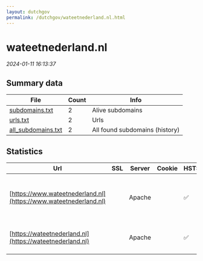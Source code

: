 ```yaml
---
layout: dutchgov
permalink: /dutchgov/wateetnederland.nl.html
---
```



# wateetnederland.nl
*2024-01-11 16:13:37*
## Summary data


| File       | Count | Info |
|------------|-------|------|
|[subdomains.txt](/data/wateetnederland.nl/subdomains.txt)|2|Alive subdomains|
|[urls.txt](/data/wateetnederland.nl/urls.txt)|2|Urls|
|[all_subdomains.txt](/data/wateetnederland.nl/all_subdomains.txt)|2|All found subdomains (history)|


## Statistics


| Url | SSL | Server | Cookie | HSTS | CSP | XFO | XXP | RP | Tech |Title |
|------------|-------|------|------|------|------|------|------|------|------|------|
|[https://www.wateetnederland.nl](https://www.wateetnederland.nl)| |Apache| |:white_check_mark: | | :white_check_mark: | :white_check_mark: | :white_check_mark: |Apache HTTP Server Drupal HSTS PHP|Wat eet en drink...|
|[https://wateetnederland.nl](https://wateetnederland.nl)| |Apache| |:white_check_mark: | | :white_check_mark: | :white_check_mark: | :white_check_mark: |Apache HTTP Server HSTS|301 Moved Perman...|